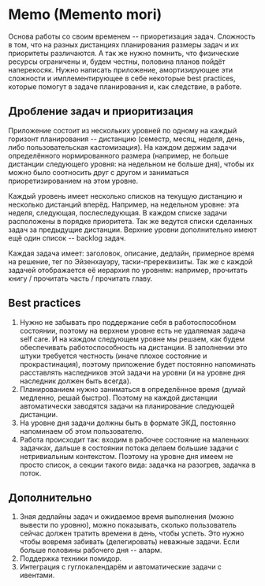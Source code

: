 # Memo (Memento mori)

Основа работы со своим временем -- приоретизация задач. Сложность в том, что на разных дистанциях планирования размеры задач и их приоритеты различаются. А так же нужно помнить, что физические ресурсы ограничены и, будем честны, половина планов пойдёт наперекосяк. Нужно написать приложение, амортизирующее эти сложности и имплементирующее в себе некоторые best practices, которые помогут в задаче планирования и, как следствие, в работе.

## Дробление задач и приоритизация

Приложение состоит из нескольких уровней по одному на каждый горизонт планирования -- дистанцию (семестр, месяц, неделя, день, либо пользовательская кастомизация). На каждом держим задачи определённого нормированного размера (например, не больше дистанции следующего уровня: на недельном не больше дня), чтобы их можно было соотносить друг с другом и заниматься приоретизированием на этом уровне.

Каждый уровень имеет несколько списков на текущую дистанцию и несколько дистанций вперёд. Например, на недельном уровне: эта неделя, следующая, послеследующая. В каждом списке задачи расположены в порядке приоритета. Так же ведутся списки сделанных задач за предыдущие дистанции.
Верхние уровни дополнительно имеют ещё один список -- backlog задач.

Каждая задача имеет: заголовок, описание, дедлайн, примерное время на решение, тег по Эйзенхауэру, таски-пререквизиты. Так же с каждой задачей отображается её иерархия по уровням: например, прочитать книгу / прочитать часть / прочитать главу.

## Best practices

1. Нужно не забывать про поддержание себя в работоспособном состоянии, поэтому на верхнем уровне есть не удаляемая задача self care. И на каждом следующем уровне мы решаем, как будем обеспечивать работоспособность на дистанции. В заполнении это штуки требуется честность (иначе плохое состояние и прокрастинация), поэтому приложение будет постоянно напоминать расставлять наследников этой задачи на уровни (и на уровне дня наследник должен быть всегда).
2. Планированием нужно заниматься в определённое время (думай медленно, решай быстро). Поэтому на каждой дистанции автоматически заводятся задачи на планирование следующей дистанции. 
3. На уровне дня задачи должны быть в формате ЭКД, постоянно напоминаем об этом пользователю.
4. Работа происходит так: входим в рабочее состояние на маленьких задачках, дальше в состоянии потока делаем большие задачи с нетривиальным контекстом. Поэтому на уровне дня имеем не просто список, а секции такого вида: задачка на разогрев, задачка в поток.

## Дополнительно

1) Зная дедлайны задач и ожидаемое время выполнения (можно вывести по уровню), можно показывать, сколько пользователь сейчас должен тратить времени в день, чтобы успеть. Это нужно чтобы вовремя забивать (делегировать) неважные задачи. Если больше половины рабочего дня -- аларм.
2) Поддержка техники помидор.
3) Интеграция с гуглокалендарём и автоматические задачи с ивентами.
